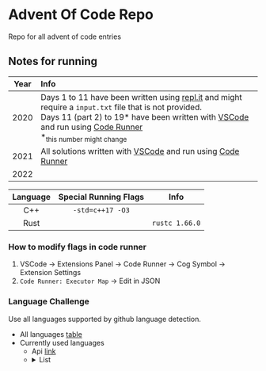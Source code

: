 # Advent Of Code Repo
Repo for all advent of code entries

## Notes for running

| Year | Info                                                                                                                                                                                                                                                                                                                                                                         |
| :--: | :--------------------------------------------------------------------------------------------------------------------------------------------------------------------------------------------------------------------------------------------------------------------------------------------------------------------------------------------------------------------------- |
| 2020 | Days 1 to 11 have been written using [repl.it](https://replit.com) and might require a `input.txt` file that is not provided.<br>Days 11 (part 2) to 19* have been written with [VSCode](https://code.visualstudio.com/) and run using [Code Runner](https://marketplace.visualstudio.com/items?itemName=formulahendry.code-runner)<br>\*<sub>this number might change</sub> |
| 2021 | All solutions written with [VSCode](https://code.visualstudio.com/) and run using [Code Runner](https://marketplace.visualstudio.com/items?itemName=formulahendry.code-runner)                                                                                                                                                                                                |
| 2022 |                                                                                                                                                                                                                                                                                                                                                                              |

| Language | Special Running Flags |      Info      |
| :------: | :-------------------: | :------------: |
|   C++    |   `-std=c++17 -O3`    |                |
|   Rust   |                       | `rustc 1.66.0` |

### How to modify flags in code runner
1. VSCode -> Extensions Panel -> Code Runner -> Cog Symbol -> Extension Settings
2. `Code Runner: Executor Map` -> Edit in JSON

### Language Challenge
Use all languages supported by github language detection.

* All languages [table](./language_table.md) 
* Currently used languages
  * Api [link](https://api.github.com/repos/Vlad-Zumer/AdventOfCode/languages)
  * <details> 
      <summary> List </summary> 
      <ul>
          <!-- ListStart -->
          <li> C
          <li> C#
          <li> C++
          <li> Haskell
          <li> Python
          <li> Ruby
          <li> Rust
          <li> Shell
          <li> Typescript
      </ul>
</details>